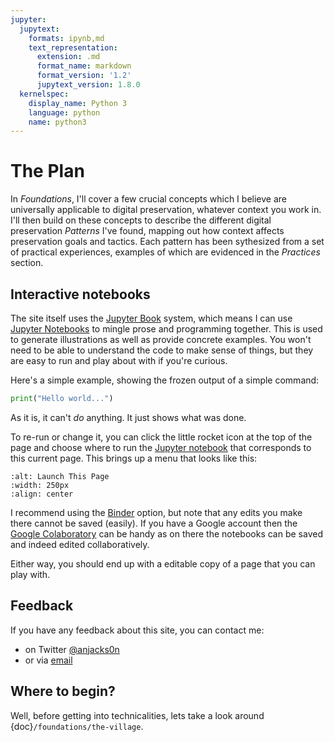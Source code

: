 ```yaml
---
jupyter:
  jupytext:
    formats: ipynb,md
    text_representation:
      extension: .md
      format_name: markdown
      format_version: '1.2'
      jupytext_version: 1.8.0
  kernelspec:
    display_name: Python 3
    language: python
    name: python3
---
```


# The Plan

In _Foundations_, I'll cover a few crucial concepts which I believe are universally applicable to digital preservation, whatever context you work in. I'll then build on these concepts to describe the different digital preservation _Patterns_ I've found, mapping out how context affects preservation goals and tactics. Each pattern has been sythesized from a set of practical experiences, examples of which are evidenced in the _Practices_ section.


## Interactive notebooks

The site itself uses the [Jupyter Book](https://jupyterbook.org/) system, which means I can use [Jupyter Notebooks](https://jupyter.org/) to mingle prose and programming together. This is used to generate illustrations as well as provide concrete examples. You won't need to be able to understand the code to make sense of things, but they are easy to run and play about with if you're curious.

Here's a simple example, showing the frozen output of a simple command:

```python
print("Hello world...")
```

As it is, it can't _do_ anything. It just shows what was done.

To re-run or change it, you can click the little rocket icon at the top of the page and choose where to run the [Jupyter notebook](https://jupyter.org/) that corresponds to this current page. This brings up a menu that looks like this:
 
 ```{image} ../images/launch-this-page.png
:alt: Launch This Page
:width: 250px
:align: center
```

I recommend using the [Binder](https://mybinder.org/) option, but note that any edits you make there cannot be saved (easily). If you have a Google account then the [Google Colaboratory](https://colab.research.google.com/) can be handy as on there the notebooks can be saved and indeed edited collaboratively. 

Either way, you should end up with a editable copy of a page that you can play with.


## Feedback

If you have any feedback about this site, you can contact me:

- on Twitter [@anjacks0n](https://twitter.com/anjacks0n)
- or via [email](mailto:anj@anjackson.net)

## Where to begin?

Well, before getting into technicalities, lets take a look around {doc}`/foundations/the-village`.

```python

```
